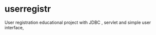 # userregistr 
User registration educational project with 
JDBC , 
servlet 
and 
simple user interface, 
